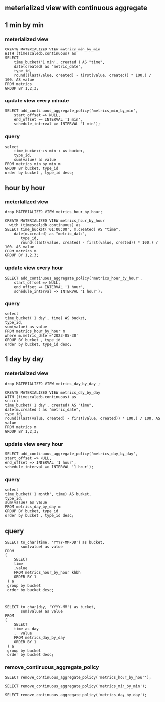 ## meterialized view with continuous aggregate



## 1 min by min
### meterialized view 
```
CREATE MATERIALIZED VIEW metrics_min_by_min
WITH (timescaledb.continuous) as
SELECT 
	time_bucket('1 min', created ) AS "time",
	date(created) as "metric_date",
	type_id,
	round((last(value, created) - first(value, created)) * 100.) / 100. AS value
FROM metrics
GROUP BY 1,2,3;
```

### update view every minute

```
SELECT add_continuous_aggregate_policy('metrics_min_by_min',
	start_offset => NULL,
	end_offset => INTERVAL '1 min',
	schedule_interval => INTERVAL '1 min');
```

### query
```
select
	time_bucket('15 min') AS bucket, 
	type_id,
	sum(value) as value 
FROM metrics_min_by_min m  
GROUP BY bucket, type_id 
order by bucket , type_id desc;
```


## hour by hour
### meterialized view 

```
drop MATERIALIZED VIEW metrics_hour_by_hour;

CREATE MATERIALIZED VIEW metrics_hour_by_hour 
  with (timescaledb.continuous) as
SELECT time_bucket('01:00:00', m.created) AS "time",
	date(m.created) as "metric_date",
       type_id,
       round((last(value, created) - first(value, created)) * 100.) / 100. AS value
FROM metrics m
GROUP BY 1,2,3;

```
### update view every hour
```
SELECT add_continuous_aggregate_policy('metrics_hour_by_hour',
	start_offset => NULL,
	end_offset => INTERVAL '1 hour',
	schedule_interval => INTERVAL '1 hour');
```

### query
```
select
time_bucket('1 day', time) AS bucket,  
type_id,
sum(value) as value 
FROM metrics_hour_by_hour m 
where m.metric_date ='2023-05-30'
GROUP BY bucket , type_id
order by bucket, type_id desc;
```

## 1 day by day
### meterialized view 
```
drop MATERIALIZED VIEW metrics_day_by_day ;

CREATE MATERIALIZED VIEW metrics_day_by_day 
WITH (timescaledb.continuous) as
SELECT 
time_bucket('1 day', created) AS "time",
date(m.created ) as "metric_date",
type_id,
round((last(value, created) - first(value, created)) * 100.) / 100. AS value
FROM metrics m
GROUP BY 1,2,3;
```

### update view every hour
```
SELECT add_continuous_aggregate_policy('metrics_day_by_day',
start_offset => NULL,
end_offset => INTERVAL '1 hour',
schedule_interval => INTERVAL '1 hour');
```

### query
```
select
time_bucket('1 month', time) AS bucket, 
type_id,
sum(value) as value 
FROM metrics_day_by_day m  
GROUP BY bucket, type_id 
order by bucket , type_id desc;
```







## query 


```
SELECT to_char(time, 'YYYY-MM-DD') as bucket,
       sum(value) as value
FROM 
(
	SELECT
	time
	,value
	FROM metrics_hour_by_hour khbh 
	ORDER BY 1
 ) a
 group by bucket
 order by bucket desc;
 ```
```
  

SELECT to_char(day, 'YYYY-MM') as bucket,
       sum(value) as value
FROM 
(
	SELECT
   	time as day
	,  value
 	FROM metrics_day_by_day 
 	ORDER BY 1
 ) a
 group by bucket
 order by bucket desc;
 ```


### remove_continuous_aggregate_policy 

```
SELECT remove_continuous_aggregate_policy('metrics_hour_by_hour');
```

```
SELECT remove_continuous_aggregate_policy('metrics_min_by_min');
```
```
SELECT remove_continuous_aggregate_policy('metrics_day_by_day');
```

